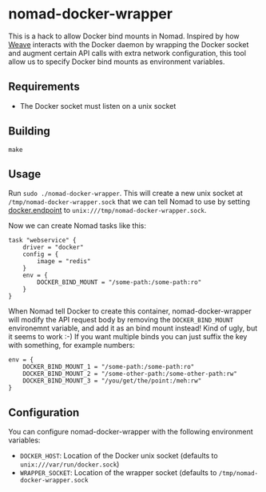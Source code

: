 # nomad-docker-wrapper

This is a hack to allow Docker bind mounts in Nomad. Inspired by how
[Weave](https://www.weave.works/) interacts with the Docker daemon by wrapping
the Docker socket and augment certain API calls with extra network
configuration, this tool allow us to specify Docker bind mounts as environment
variables.

## Requirements

 * The Docker socket must listen on a unix socket

## Building

```
make
```

## Usage

Run `sudo ./nomad-docker-wrapper`. This will create a new unix socket at
`/tmp/nomad-docker-wrapper.sock` that we can tell Nomad to use by setting
[docker.endpoint](https://www.nomadproject.io/docs/drivers/docker.html#docker_endpoint)
to `unix:///tmp/nomad-docker-wrapper.sock`.

Now we can create Nomad tasks like this:
```
task "webservice" {
    driver = "docker"
    config = {
        image = "redis"
    }
    env = {
        DOCKER_BIND_MOUNT = "/some-path:/some-path:ro"
    }
}
```

When Nomad tell Docker to create this container, nomad-docker-wrapper will
modify the API request body by removing the `DOCKER_BIND_MOUNT` environemnt
variable, and add it as an bind mount instead! Kind of ugly, but it seems to
work :-) If you want multiple binds you can just suffix the key with something,
for example numbers:
```
env = {
	DOCKER_BIND_MOUNT_1 = "/some-path:/some-path:ro"
	DOCKER_BIND_MOUNT_2 = "/some-other-path:/some-other-path:rw"
	DOCKER_BIND_MOUNT_3 = "/you/get/the/point:/meh:rw"
}
```
## Configuration

You can configure nomad-docker-wrapper with the following environment variables:

 * `DOCKER_HOST`: Location of the Docker unix socket (defaults to `unix:///var/run/docker.sock`)
 * `WRAPPER_SOCKET`: Location of the wrapper socket (defaults to `/tmp/nomad-docker-wrapper.sock`
